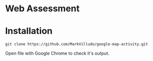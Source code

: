 # Web Assessment

# Installation

```
git clone https://github.com/MarkVilludo/google-map-activity.git
```

 Open file with Google Chrome to check it's output.
